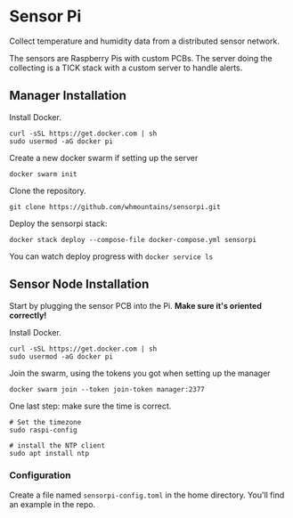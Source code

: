 # Sensor Pi

Collect temperature and humidity data from a distributed sensor network.

The sensors are Raspberry Pis with custom PCBs. The server doing the collecting
is a TICK stack with a custom server to handle alerts.

## Manager Installation

Install Docker.

```shell
curl -sSL https://get.docker.com | sh
sudo usermod -aG docker pi
```

Create a new docker swarm if setting up the server

```shell
docker swarm init
```

Clone the repository.

```shell
git clone https://github.com/whmountains/sensorpi.git
```

Deploy the sensorpi stack:

```shell
docker stack deploy --compose-file docker-compose.yml sensorpi
```

You can watch deploy progress with `docker service ls`

## Sensor Node Installation

Start by plugging the sensor PCB into the Pi. **Make sure it's oriented correctly!**

Install Docker.

```shell
curl -sSL https://get.docker.com | sh
sudo usermod -aG docker pi
```

Join the swarm, using the tokens you got when setting up the manager

```shell
docker swarm join --token join-token manager:2377
```

One last step: make sure the time is correct.

```shell
# Set the timezone
sudo raspi-config

# install the NTP client
sudo apt install ntp
```

### Configuration

Create a file named `sensorpi-config.toml` in the home directory. You'll find an example in the repo.
